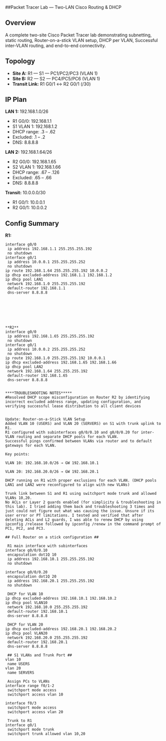 ##Packet Tracer Lab — Two-LAN Cisco Routing & DHCP

## Overview
A complete two-site Cisco Packet Tracer lab demonstrating subnetting, static routing, Router-on-a-stick VLAN setup, DHCP per VLAN, Successful inter-VLAN routing, and end-to-end connectivity.

## Topology
- **Site A:** R1 — S1 — PC1/PC2/PC3 (VLAN 1)
- **Site B:** R2 — S2 — PC4/PC5/PC6 (VLAN 1)
- **Transit Link:** R1 G0/1 ↔ R2 G0/1 (/30)

## IP Plan

**LAN 1:** 192.168.1.0/26  
- R1 G0/0: 192.168.1.1  
- S1 VLAN 1: 192.168.1.2  
- DHCP range: .3 – .62  
- Excluded: .1 – .2  
- DNS: 8.8.8.8  

**LAN 2:** 192.168.1.64/26  
- R2 G0/0: 192.168.1.65  
- S2 VLAN 1: 192.168.1.66  
- DHCP range: .67 – .126  
- Excluded: .65 – .66  
- DNS: 8.8.8.8  

**Transit:** 10.0.0.0/30  
- R1 G0/1: 10.0.0.1  
- R2 G0/1: 10.0.0.2  

## Config Summary

**R1:**
```ios
interface g0/0
 ip address 192.168.1.1 255.255.255.192
 no shutdown
interface g0/1
 ip address 10.0.0.1 255.255.255.252
 no shutdown
ip route 192.168.1.64 255.255.255.192 10.0.0.2
ip dhcp excluded-address 192.168.1.1 192.168.1.2
ip dhcp pool LAN1
 network 192.168.1.0 255.255.255.192
 default-router 192.168.1.1
 dns-server 8.8.8.8







**R2**
interface g0/0
 ip address 192.168.1.65 255.255.255.192
 no shutdown
interface g0/1
 ip address 10.0.0.2 255.255.255.252
 no shutdown
ip route 192.168.1.0 255.255.255.192 10.0.0.1
ip dhcp excluded-address 192.168.1.65 192.168.1.66
ip dhcp pool LAN2
 network 192.168.1.64 255.255.255.192
 default-router 192.168.1.65
 dns-server 8.8.8.8


****TROUBLESHOOTING NOTES*****
#Resolved DHCP scope misconfiguration on Router R2 by identifying incorrect excluded address range, updating configuration, and verifying successful lease distribution to all client devices


Update: Router-on-a-Stick VLAN Setup
Added VLAN 10 (USERS) and VLAN 20 (SERVERS) on S1 with trunk uplink to R1.
R1 configured with subinterfaces g0/0/0.10 and g0/0/0.20 for inter-VLAN routing and separate DHCP pools for each VLAN.
Successful pings confirmed between VLANs via router and to default gateways for each VLAN.

Key points:

VLAN 10: 192.168.10.0/26 → GW 192.168.10.1

VLAN 20: 192.168.20.0/26 → GW 192.168.20.1

DHCP running on R1 with proper exclusions for each VLAN. (DHCP pools LAN1 and LAN2 were reconfigured to align with new VLANs) 

Trunk link between S1 and R1 using switchport mode trunk and allowed VLANs 10,20.
No ACLs or Layer 2 guards enabled (for simplicity & troubleshooting in this lab). I tried adding them back and troubleshooting 3 times and just could not figure out what was causing the issue. Unsure if its user error or PT limitations. I tested and verified that after deleting ACLs and L2 guards, I was able to renew DHCP by using ipconfig /release followed by ipconfig /renew in the command prompt of PC1, PC2, and PC3. 

## Full Router on a stick configuration ##

 R1 main interface with subinterfaces
interface g0/0/0.10
 encapsulation dot1Q 10
 ip address 192.168.10.1 255.255.255.192
 no shutdown

interface g0/0/0.20
 encapsulation dot1Q 20
 ip address 192.168.20.1 255.255.255.192
 no shutdown

 DHCP for VLAN 10
ip dhcp excluded-address 192.168.10.1 192.168.10.2
ip dhcp pool VLAN10
 network 192.168.10.0 255.255.255.192
 default-router 192.168.10.1
 dns-server 8.8.8.8

 DHCP for VLAN 20
ip dhcp excluded-address 192.168.20.1 192.168.20.2
ip dhcp pool VLAN20
 network 192.168.20.0 255.255.255.192
 default-router 192.168.20.1
 dns-server 8.8.8.8

 ## S1 VLANs and Trunk Port ##
vlan 10
 name USERS
vlan 20
 name SERVERS

 Assign PCs to VLANs
interface range f0/1-2
 switchport mode access
 switchport access vlan 10

interface f0/3
 switchport mode access
 switchport access vlan 20

 Trunk to R1
interface g0/1
 switchport mode trunk
 switchport trunk allowed vlan 10,20


